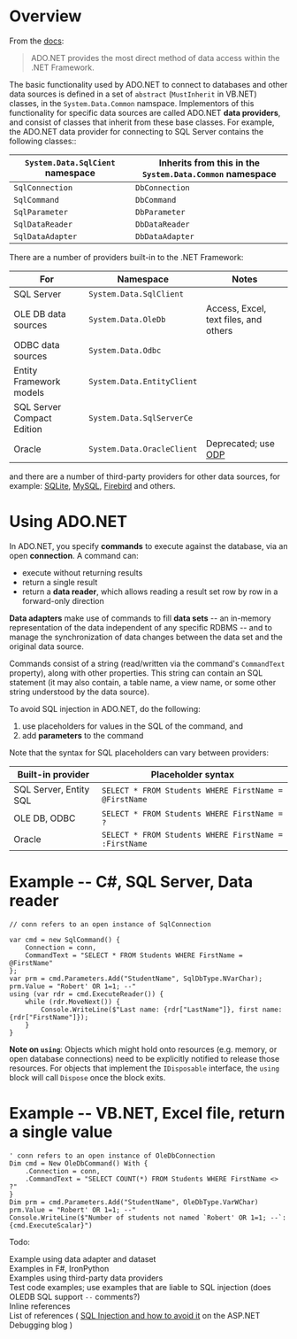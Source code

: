 Overview
===

From the [docs](https://docs.microsoft.com/en-us/dotnet/framework/data/adonet/ado-net-overview):

> ADO<i></i>.NET provides the most direct method of data access within the .NET Framework.

The basic functionality used by ADO<i></i>.NET to connect to databases and other data sources is defined in a set of `abstract` (`MustInherit` in VB<i></i>.NET) classes, in the  `System.Data.Common` namspace. Implementors of this functionality for specific data sources are called ADO<i></i>.NET **data providers**, and consist of classes that inherit from these base classes. For example, the ADO<i></i>.NET data provider for connecting to SQL Server contains the following classes::

| `System.Data.SqlCient` namespace | Inherits from this in the `System.Data.Common` namespace |
| --- | --- |
| `SqlConnection` | `DbConnection` |
| `SqlCommand` | `DbCommand` |
| `SqlParameter` | `DbParameter` |
| `SqlDataReader` | `DbDataReader`|
| `SqlDataAdapter` | `DbDataAdapter` |

There are a number of providers built-in to the .NET Framework:

| For | Namespace | Notes |
| --- | --- | --- |
| SQL Server | `System.Data.SqlClient` |
| OLE DB data sources | `System.Data.OleDb` |  Access, Excel, text files, and others |
| ODBC data sources | `System.Data.Odbc` |
| Entity Framework models | `System.Data.EntityClient` |
| SQL Server Compact Edition | `System.Data.SqlServerCe` |
| Oracle | `System.Data.OracleClient` | Deprecated; use [ODP](https://www.oracle.com/technetwork/topics/dotnet/index-085163.html)

and there are a number of third-party providers for other data sources, for example: [SQLite](https://system.data.sqlite.org/index.html/doc/trunk/www/index.wiki), [MySQL](https://dev.mysql.com/downloads/connector/net/6.10.html), [Firebird](https://firebirdsql.org/en/net-provider/) and others.

Using ADO<i></i>.NET
===

In ADO<i></i>.NET, you specify **commands** to execute against the database, via an open **connection**. A command can:

* execute without returning results
* return a single result
* return a **data reader**, which allows reading a result set row by row in a forward-only direction

**Data adapters** make use of commands to fill **data sets** -- an in-memory representation of the data independent of any specific RDBMS -- and to manage the synchronization of data changes between the data set and the original data source.

Commands consist of a string (read/written via the command's `CommandText` property), along with other properties. This string can contain an SQL statement (it may also contain, a table name, a view name, or some other string understood by the data source).

To avoid SQL injection in ADO<i></i>.NET, do the following:

1. use placeholders for values in the SQL of the command, and
2. add **parameters** to the command

Note that the syntax for SQL placeholders can vary between providers:

| Built-in provider | Placeholder syntax |
| --- | --- |
| SQL Server, Entity SQL | `SELECT * FROM Students WHERE FirstName = @FirstName`
| OLE DB, ODBC | `SELECT * FROM Students WHERE FirstName = ?`
| Oracle | `SELECT * FROM Students WHERE FirstName = :FirstName`

Example -- C#, SQL Server, Data reader
===
```
// conn refers to an open instance of SqlConnection

var cmd = new SqlCommand() {
    Connection = conn,
    CommandText = "SELECT * FROM Students WHERE FirstName = @FirstName"
};
var prm = cmd.Parameters.Add("StudentName", SqlDbType.NVarChar);
prm.Value = "Robert' OR 1=1; --"
using (var rdr = cmd.ExecuteReader()) {
    while (rdr.MoveNext()) {
        Console.WriteLine($"Last name: {rdr["LastName"]}, first name: {rdr["FirstName"]});
    }
}

```
**Note on `using`**: Objects which might hold onto resources (e.g. memory, or open database connections) need to be explicitly notified to release those resources. For objects that implement the `IDisposable` interface, the `using` block will call `Dispose` once the block exits.

Example -- VB<i></i>.NET, Excel file, return a single value
===
```
' conn refers to an open instance of OleDbConnection
Dim cmd = New OleDbCommand() With {
    .Connection = conn,
    .CommandText = "SELECT COUNT(*) FROM Students WHERE FirstName <> ?"
}
Dim prm = cmd.Parameters.Add("StudentName", OleDbType.VarWChar)
prm.Value = "Robert' OR 1=1; --"
Console.WriteLine($"Number of students not named `Robert' OR 1=1; --`: {cmd.ExecuteScalar}")
```

Todo:

Example using data adapter and dataset  
Examples in F#, IronPython  
Examples using third-party data providers  
Test code examples; use examples that are liable to SQL injection (does OLEDB SQL support `--` comments?)  
Inline references  
List of references (
    [SQL Injection and how to avoid it](http://blogs.msdn.com/tom/archive/2008/05/29/sql-injection-and-how-to-avoid-it.aspx) on the ASP.NET Debugging blog
)